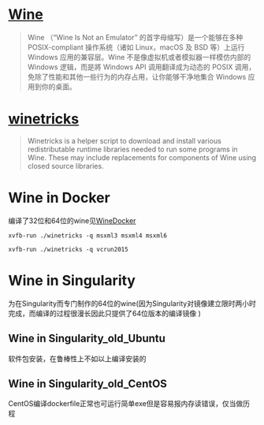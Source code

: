 # [Wine](https://www.winehq.org)

> Wine （“Wine Is Not an Emulator” 的首字母缩写）是一个能够在多种 POSIX-compliant 操作系统（诸如 Linux，macOS 及 BSD 等）上运行 Windows 应用的兼容层。Wine 不是像虚拟机或者模拟器一样模仿内部的 Windows 逻辑，而是將 Windows API 调用翻译成为动态的 POSIX 调用，免除了性能和其他一些行为的内存占用，让你能够干净地集合 Windows 应用到你的桌面。

# [winetricks](https://wiki.winehq.org/Winetricks)
> Winetricks is a helper script to download and install various redistributable runtime libraries needed to run some programs in Wine. These may include replacements for components of Wine using closed source libraries.


# Wine in Docker
编译了32位和64位的wine见[WineDocker](https://github.com/xiaozhah/WineDocker)

`xvfb-run ./winetricks -q msxml3 msxml4 msxml6`

`xvfb-run ./winetricks -q vcrun2015`

# Wine in Singularity

为在Singularity而专门制作的64位的wine(因为Singularity对镜像建立限时两小时完成，而编译的过程很漫长因此只提供了64位版本的编译镜像
)

## Wine in Singularity_old_Ubuntu
软件包安装，在鲁棒性上不如以上编译安装的

## Wine in Singularity_old_CentOS
CentOS编译dockerfile正常也可运行简单exe但是容易报内存读错误，仅当做历程
